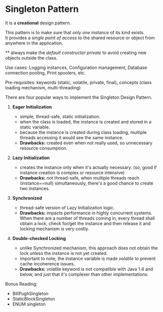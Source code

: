 # Singleton Pattern

It is a **creational** design pattern. <br>

This pattern is to make sure that _only one instance_ of its kind exists. <br>
It provides a _single point of access_ to the shared resource or object from anywhere in the application.<br>

** always make the _default constructor private_ to avoid creating new objects outside the class.<br>

Use cases: Logging instances, Configuration management, Database connection pooling, Print spoolers, etc.<br>

Pre-requisites: keywords (static, volatile, private, final), concepts (class loading mechanism, multi-threading) <br>

There are four popular ways to implement the Singleton Design Pattern.<br>

1. **Eager Initialization**
   - simple, thread-safe, static initialization.
   - when the class is loaded, the instance is created and stored in a static variable.
   - because the instance is created during class loading, multiple threads accessing it would see the same instance.
   - **Drawbacks:** created even when not really used, so unnecessary resource consumption.
    
2. **Lazy Initialization**
   - creates the instance only when it's actually necessary. (so, good if instance creation is complex or resource intensive)
   - **Drawbacks:** not thread-safe, when multiple threads reach (instance==null) simultaneously, there's a good chance to create two instances.

3. **Synchronized** 
   - thread-safe version of Lazy Initialization logic.
   - **Drawbacks:** impacts performance in highly concurrent systems. When there are a number of threads coming in, 
     every thread shall obtain a lock, check for/get the instance and then release it and locking mechanism is very costly.

4. **Double-checked Locking** 
   - unlike Synchronized mechanism, this approach does not obtain the lock unless the instance is not yet created. 
   - important to note, the instance variable is made _volatile_ to prevent cache incoherence issues.
   - **Drawbacks:** volatile keyword is not compatible with Java 1.4 and below, and just that it's complexer than other implementations.

Bonus Reading:
- BillPughSingleton
- StaticBlockSingleton
- ENUM singleton
